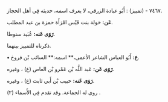 ٧٤٦٧ - (تمييز) : أَبُو عبادة الزرقي، لا يعرف اسمه، حديثه فِي أهل الحجاز.

**عَن:** خولة بنت قَيْس امْرَأَة حمزة بن عبد المطلب.

**رَوَى عَنه:** عُبَيد سنوطا.

ذكرناه للتمييز بينهما.

**• ع:** أَبُو العباس الشاعر الأعمى،** اسمه:** السائب بْن فروخ.

**رَوَى عَن:** عَبد اللَّه بْن عَمْرو بْن العاص (ع) ، وغيره.

**رَوَى عَنه:** حبيب بْن أَبي ثابت (ع) ، وغيره.

روى له الجماعة. وقد تقدم فِي الأَسماء (٢) .